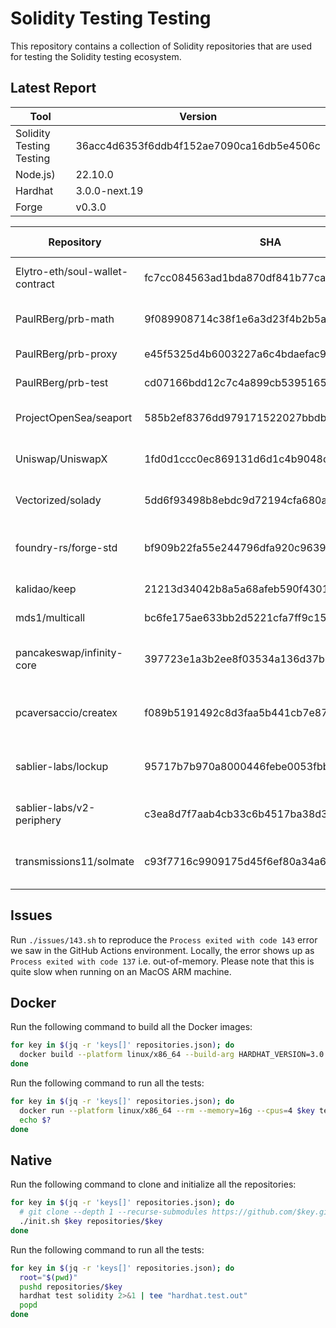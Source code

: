 # Solidity Testing Testing

This repository contains a collection of Solidity repositories that are used for testing the Solidity testing ecosystem.

## Latest Report

| Tool | Version |
| --- | --- |
| Solidity Testing Testing | 36acc4d6353f6ddb4f152ae7090ca16db5e4506c |
| Node.js) | 22.10.0 |
| Hardhat | 3.0.0-next.19 |
| Forge | v0.3.0 |

| Repository | SHA | forge build | forge test | hardhat compile | hardhat test |
| --- | --- | --- | --- | --- | --- |
| Elytro-eth/soul-wallet-contract | fc7cc084563ad1bda870df841b77caa9ee3a3661 | ✅ (176 in 189.02s) | ✅ (30 in 163.68s) | ✅ (40 in 13.63s) | ❌ (23/29 in 166.12s) |
| PaulRBerg/prb-math | 9f089908714c38f1e6a3d23f4b2b5a2c9b6c1d7a | ✅ (108 in 6.70s) | ✅ (314 in 9.38s) | ✅ (40 in 3.44s) | ✅ (314 in 12.60s) |
| PaulRBerg/prb-proxy | e45f5325d4b6003227a6c4bdaefac9453f89de2e | ✅ (72 in 6.48s) | ✅ (103 in 9.20s) | ✅ (5 in 3.71s) | ✅ (103 in 14.35s) |
| PaulRBerg/prb-test | cd07166bdd12c7c4a899cb53951653b53939a644 | ✅ (16 in 1.21s) | ✅ (192 in 56.00s) | ✅ (3 in 3.29s) | ✅ (192 in 63.83s) |
| ProjectOpenSea/seaport | 585b2ef8376dd979171522027bbdb048c2a4999c | ✅ (390 in 161.07s) | ❌ (47/91 in 159.78s) | ✅ (87 in 14.77s) | ❌ (0/0 in 55.22s) |
| Uniswap/UniswapX | 1fd0d1ccc0ec869131d6d1c4b9048d82fbc3d129 | ✅ (148 in 28.91s) | ✅ (428 in 37.17s) | ✅ (40 in 4.80s) | ❌ Exit Code 143 |
| Vectorized/solady | 5dd6f93498b8ebdc9d72194cfa680a90b738e1ad | ✅ (203 in 23.67s) | ✅ (1472 in 36.59s) | ✅ (102 in 6.53s) | ❌ Exit Code 143 |
| foundry-rs/forge-std | bf909b22fa55e244796dfa920c9639fdffa1c545 | ✅ (41 in 5.63s) | ✅ (164 in 89.12s) | ✅ (26 in 5.48s) | ❌ (162/168 in 67.01s) |
| kalidao/keep | 21213d34042b8a5a68afeb590f43018f08c81a58 | ✅ (54 in 9.08s) | ✅ (134 in 13.21s) | ✅ (0 in 3.00s) | ✅ (134 in 21.56s) |
| mds1/multicall | bc6fe175ae633bb2d5221cfa7ff9c15d10a932ce | ✅ (28 in 2.26s) | ✅ (45 in 2.49s) | ✅ (8 in 3.27s) | ✅ (45 in 6.38s) |
| pancakeswap/infinity-core | 397723e1a3b2ee8f03534a136d37bd4602f928a6 | ✅ (243 in 288.83s) | ❌ (826/828 in 274.17s) | ✅ (84 in 8.75s) | ❌ Exit Code 143 |
| pcaversaccio/createx | f089b5191492c8d3faa5b441cb7e8701fff3ac0a | ✅ (61 in 16.45s) | ✅ (129 in 20.80s) | ✅ (2 in 3.43s) | ❌ (112/131 in 40.27s) |
| sablier-labs/lockup | 95717b7b970a8000446febe0053fbb3afab2c418 | ✅ (243 in 93.98s) | ❌ (575/590 in 127.20s) | ✅ (20 in 5.58s) | ❌ Exit Code 143 |
| sablier-labs/v2-periphery | c3ea8d7f7aab4cb33c6b4517ba38d32ca35b1257 | ✅ (169 in 24.35s) | ❌ (77/87 in 24.08s) | ✅ (12 in 4.51s) | ❌ Exit Code 143 |
| transmissions11/solmate | c93f7716c9909175d45f6ef80a34a650e2d24e56 | ✅ (60 in 6.96s) | ✅ (568 in 23.94s) | ✅ (38 in 3.72s) | ❌ (565/570 in 51.67s) |

## Issues

Run `./issues/143.sh` to reproduce the `Process exited with code 143` error we saw in the GitHub Actions environment. Locally, the error shows up as `Process exited with code 137` i.e. out-of-memory. Please note that this is quite slow when running on an MacOS ARM machine.

## Docker

Run the following command to build all the Docker images:

```bash
for key in $(jq -r 'keys[]' repositories.json); do
  docker build --platform linux/x86_64 --build-arg HARDHAT_VERSION=3.0.0-next.19 --build-arg PROJECT_REPOSITORY=$key -t $key .
done
```

Run the following command to run all the tests:

```bash
for key in $(jq -r 'keys[]' repositories.json); do
  docker run --platform linux/x86_64 --rm --memory=16g --cpus=4 $key test solidity
  echo $?
done
```

## Native

Run the following command to clone and initialize all the repositories:

```bash
for key in $(jq -r 'keys[]' repositories.json); do
  # git clone --depth 1 --recurse-submodules https://github.com/$key.git repositories/$key
  ./init.sh $key repositories/$key
done
```

Run the following command to run all the tests:

```bash
for key in $(jq -r 'keys[]' repositories.json); do
  root="$(pwd)"
  pushd repositories/$key
  hardhat test solidity 2>&1 | tee "hardhat.test.out"
  popd
done
```
